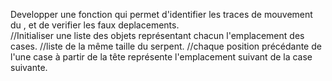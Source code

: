 Developper une fonction qui permet d'identifier les traces de mouvement du ,  et de verifier les faux deplacements.  
//Initialiser une liste des objets représentant chacun l'emplacement des cases.
//liste de la même taille du serpent.
//chaque position précédante de l'une case à partir de la tête représente l'emplacement suivant de la case suivante.

